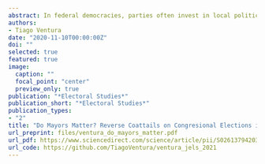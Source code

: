 ```yaml
---
abstract: In federal democracies, parties often invest in local politics as a strategy to improve their performance on upcoming national elections. In this study, I use the concept of reverse coattails to investigate how winning local elections affect upper-level electoral dynamics in Brazil. Using a regression discontinuity design (RDD), I show that parties in Brazil boost their national performance, earning more votes on House elections in districts where their members control local offices. I discuss how access to “pork” controlled by co-partisan House members and mechanical information gains explain these effects. Additionally, I use a Bayesian LASSO algorithm to address data sparsity in RDD designs, and to demonstrate the existence of prolarge party bias on the coattail effects. By disentangling the various effects of winning local elections, this paper contributes to a greater understanding of how parties build electoral strength in fragmented democracies.
authors:
- Tiago Ventura
date: "2020-11-10T00:00:00Z"
doi: ""
selected: true
featured: true
image:
  caption: ""
  focal_point: "center"
  preview_only: true
publication: "*Electoral Studies*"
publication_short: "*Electoral Studies*"
publication_types:
- "2"
title: "Do Mayors Matter? Reverse Coattails on Congresional Elections in Brazil"
url_preprint: files/ventura_do_mayors_matter.pdf
url_pdf: https://www.sciencedirect.com/science/article/pii/S0261379420301219?dgcid=author
url_code: https://github.com/TiagoVentura/ventura_jels_2021
---
```

